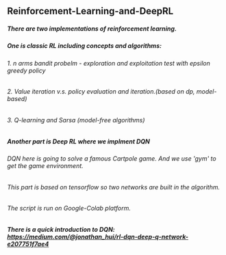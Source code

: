 ## Reinforcement-Learning-and-DeepRL
##### There are two implementations of reinforcement learning.
##### One is classic RL including concepts and algorithms:
###### 1. n arms bandit probelm - exploration and exploitation test with epsilon greedy policy
###### 2. Value iteration v.s. policy evaluation and iteration.(based on dp, model-based)
###### 3. Q-learning and Sarsa (model-free algorithms)
##### Another part is Deep RL where we implment DQN
###### DQN here is going to solve a famous Cartpole game. And we use 'gym' to get the game environment.
###### This part is based on tensorflow so two networks are built in the algorithm.
###### The script is run on Google-Colab platform.
##### There is a quick introduction to DQN: https://medium.com/@jonathan_hui/rl-dqn-deep-q-network-e207751f7ae4
